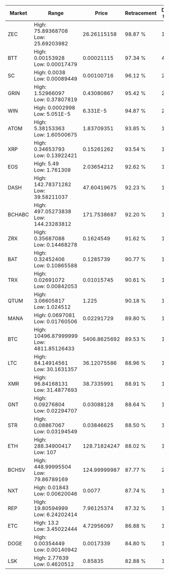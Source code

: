 | Market | Range | Price| Retracement | Doubles to 50% |
| --- | --- | --- | --- | --- |
| ZEC | High: 75.89368708<br />Low: 25.69203982 | 26.26115158 | 98.87 % | 1.93 |
| BTT | High: 0.00153928<br />Low: 0.00017479 | 0.00021115 | 97.34 % | 4.06 |
| SC | High: 0.0038<br />Low: 0.00089449 | 0.00100716 | 96.12 % | 2.33 |
| GRIN | High: 1.52966097<br />Low: 0.37807819 | 0.43080867 | 95.42 % | 2.21 |
| WIN | High: 0.0002998<br />Low: 5.051E-5 | 6.331E-5 | 94.87 % | 2.77 |
| ATOM | High: 5.38153363<br />Low: 1.60500675 | 1.83709351 | 93.85 % | 1.90 |
| XRP | High: 0.34653793<br />Low: 0.13922421 | 0.15261262 | 93.54 % | 1.59 |
| EOS | High: 5.49<br />Low: 1.761309 | 2.03654212 | 92.62 % | 1.78 |
| DASH | High: 142.78371282<br />Low: 39.58211037 | 47.60419675 | 92.23 % | 1.92 |
| BCHABC | High: 497.05273838<br />Low: 144.23283812 | 171.7538687 | 92.20 % | 1.87 |
| ZRX | High: 0.35687088<br />Low: 0.14468278 | 0.1624549 | 91.62 % | 1.54 |
| BAT | High: 0.32452406<br />Low: 0.10865588 | 0.1285739 | 90.77 % | 1.68 |
| TRX | High: 0.02691072<br />Low: 0.00842053 | 0.01015745 | 90.61 % | 1.74 |
| QTUM | High: 3.06605817<br />Low: 1.024512 | 1.225 | 90.18 % | 1.67 |
| MANA | High: 0.0697081<br />Low: 0.01760506 | 0.02291729 | 89.80 % | 1.90 |
| BTC | High: 10496.87999999<br />Low: 4811.85126433 | 5406.8625692 | 89.53 % | 1.42 |
| LTC | High: 84.14914561<br />Low: 30.1631357 | 36.12075586 | 88.96 % | 1.58 |
| XMR | High: 96.84168131<br />Low: 31.4877693 | 38.7335991 | 88.91 % | 1.66 |
| GNT | High: 0.09276804<br />Low: 0.02294707 | 0.03088128 | 88.64 % | 1.87 |
| STR | High: 0.08867067<br />Low: 0.03194549 | 0.03846625 | 88.50 % | 1.57 |
| ETH | High: 288.34900417<br />Low: 107 | 128.71824247 | 88.02 % | 1.54 |
| BCHSV | High: 448.99995504<br />Low: 79.86789169 | 124.99999987 | 87.77 % | 2.12 |
| NXT | High: 0.01843<br />Low: 0.00620046 | 0.0077 | 87.74 % | 1.60 |
| REP | High: 19.80594999<br />Low: 6.24202414 | 7.96125374 | 87.32 % | 1.64 |
| ETC | High: 13.2<br />Low: 3.45022444 | 4.72956097 | 86.88 % | 1.76 |
| DOGE | High: 0.00354449<br />Low: 0.00140942 | 0.0017339 | 84.80 % | 1.43 |
| LSK | High: 2.77639<br />Low: 0.4620512 | 0.85835 | 82.88 % | 1.89 |

